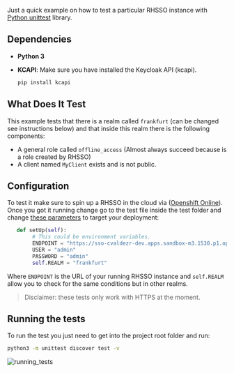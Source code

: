 Just a quick example on how to test a particular RHSSO instance with [Python unittest](https://docs.python.org/3/library/unittest.html) library. 

## Dependencies

- **Python 3**
- **KCAPI**: 
  Make sure you have installed the Keycloak API (kcapi). 

  ```sh 
  pip install kcapi
  ```

## What Does It Test

This example tests that there is a realm called ``frankfurt`` (can be changed see instructions below) and that inside this realm there is the following components:
  - A general role called ``offline_access`` (Almost always succeed because is a role created by RHSSO)
  - A client named ``MyClient`` exists and is not public. 

## Configuration 
To test it make sure to spin up a RHSSO in the cloud via ([Openshift Online](https://www.redhat.com/en/technologies/cloud-computing/openshift/try-it)). 
Once you got it running change go to the test file inside the test folder and change [these parameters](https://github.com/cesarvr/testing_rhsso/blob/main/test/testing_rhsso.py#L7-L10) to target your deployment:

```python
   def setUp(self):
        # This could be environment variables.
        ENDPOINT = "https://sso-cvaldezr-dev.apps.sandbox-m3.1530.p1.openshiftapps.com"
        USER = "admin"
        PASSWORD = "admin"
        self.REALM = "frankfurt"
```

Where ``ENDPOINT`` is the URL of your running RHSSO instance and ``self.REALM`` allow you to check for the same conditions but in other realms. 

> Disclaimer: these tests only work with HTTPS at the moment. 



## Running the tests 

To run the test you just need to get into the project root folder and run: 

```sh
python3 -m unittest discover test -v
```

![running_tests](https://user-images.githubusercontent.com/3899337/226871925-0c01ac6b-fa07-4684-9fc6-b813e167340e.gif)
